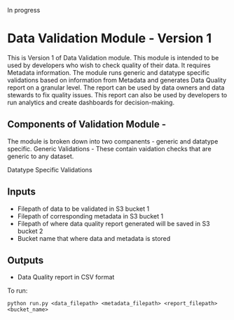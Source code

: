 In progress
# Data Validation Module - Version 1

This is Version 1 of Data Validation module. This module is intended to be used by developers who wish to check quality of their data. It requires Metadata information. The module runs generic and datatype specific validations based on information from Metadata and generates Data Quality report on a granular level. The report can be used by data owners and data stewards to fix quality issues. This report can also be used by developers to run analytics and create dashboards for decision-making.

## Components of Validation Module -

The module is broken down into two companents - generic and datatype specific.
Generic Validations - These contain vaidation checks that are generic to any dataset.

Datatype Specific Validations

## Inputs

* Filepath of data to be validated in S3 bucket 1
* Filepath of corresponding metadata in S3 bucket 1
* Filepath of where data quality report generated will be saved in S3 bucket 2
* Bucket name that where data and metadata is stored

## Outputs

* Data Quality report in CSV format

To run:
```
python run.py <data_filepath> <metadata_filepath> <report_filepath> <bucket_name>
```
